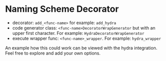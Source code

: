 # Naming Scheme Decorator

- decorator: `add_<func-name>` for example: `add_hydra`
- code generator class: `<func-name>DecoratorWrapGenerator` but with an upper first character. For example: `HydraDecoratorWrapGenerator`
- execute wrapper func: `<func-name>_wrapper`. For example: `hydra_wrapper`

An example how this could work can be viewed with the hydra integration.  
Feel free to explore and add your own options. 